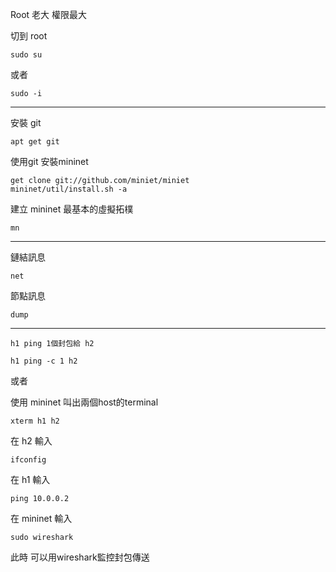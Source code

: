Root 老大 權限最大 

切到 root 
```
sudo su
```
或者 
```
sudo -i
```

--- 

安裝 git
```
apt get git
```

使用git 安裝mininet
```
get clone git://github.com/miniet/miniet
mininet/util/install.sh -a 
```

建立 mininet 最基本的虛擬拓樸
```
mn
```

---

鏈結訊息
```
net
```
節點訊息
```
dump
```

---

`h1 ping 1個封包給 h2`

```
h1 ping -c 1 h2
```

或者

使用 mininet 叫出兩個host的terminal

```
xterm h1 h2
```

在 h2 輸入

```
ifconfig
```

在 h1 輸入

```
ping 10.0.0.2
```

在 mininet 輸入

```
sudo wireshark
```

此時 可以用wireshark監控封包傳送








